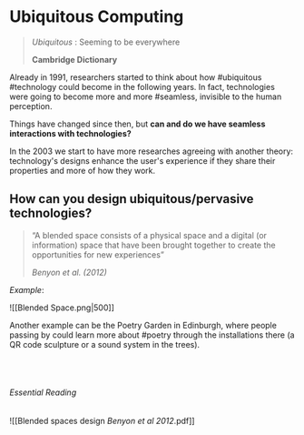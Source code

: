 # Ubiquitous Computing

> *Ubiquitous* : Seeming to be everywhere
> 
> **Cambridge Dictionary**

Already in 1991, researchers started to think about how #ubiquitous #technology could become in the following years. In fact, technologies were going to become more and more #seamless, invisible to the human perception.

Things have changed since then, but **can and do we have seamless interactions with technologies?**

In the 2003 we start to have more researches agreeing with another theory: technology's designs enhance the user's experience if they share their properties and more of how they work.

## How can you design ubiquitous/pervasive technologies?

> “A blended space consists of a physical space and a digital (or
information) space that have been brought together to
create the opportunities for new experiences”
>
>*Benyon et al. (2012)*

*Example*:

![[Blended Space.png|500]]

Another example can be the Poetry Garden in Edinburgh, where people passing by could learn more about #poetry through the installations there (a QR code sculpture or a sound system in the trees).

<br>
<br>

###### Essential Reading

![[Blended spaces design _Benyon et al 2012_.pdf]]
